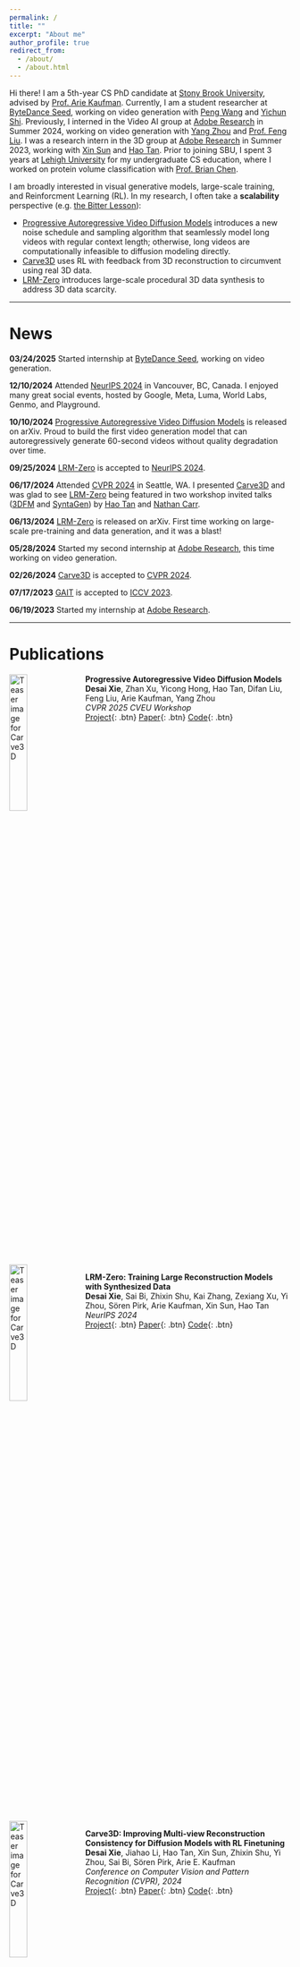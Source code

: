 ```yaml
---
permalink: /
title: ""
excerpt: "About me"
author_profile: true
redirect_from: 
  - /about/
  - /about.html
---
```


Hi there! 
I am a 5th-year CS PhD candidate at [Stony Brook University](https://www.stonybrook.edu/), advised by [Prof. Arie Kaufman](https://www3.cs.stonybrook.edu/~ari/). 
Currently, I am a student researcher at [ByteDance Seed](https://team.doubao.com/en/), working on video generation with [Peng Wang](https://pengwangucla.github.io/peng-wang.github.io/) and [Yichun Shi](https://seasonsh.github.io/).
Previously, I interned in the Video AI group at [Adobe Research](https://research.adobe.com/) in Summer 2024, working on video generation with [Yang Zhou](https://yzhou359.github.io/) and [Prof. Feng Liu](https://pages.cs.wisc.edu/~fliu/).
I was a research intern in the 3D group at [Adobe Research](https://research.adobe.com/) in Summer 2023, working with [Xin Sun](https://www.sunxin.name/) and [Hao Tan](https://www.cs.unc.edu/~airsplay/).
Prior to joining SBU, I spent 3 years at [Lehigh University](https://www2.lehigh.edu/) for my undergraduate CS education, where I worked on protein volume classification with [Prof. Brian Chen](https://www.cse.lehigh.edu/~chen/).

I am broadly interested in visual generative models, large-scale training, and Reinforcment Learning (RL).
In my research, I often take a **scalability** perspective (e.g. [the Bitter Lesson](http://www.incompleteideas.net/IncIdeas/BitterLesson.html)): 
- [Progressive Autoregressive Video Diffusion Models](https://desaixie.github.io/pa-vdm/) introduces a new noise schedule and sampling algorithm that seamlessly model long videos with regular context length; otherwise, long videos are computationally infeasible to diffusion modeling directly.
- [Carve3D](https://desaixie.github.io/carve-3d/) uses RL with feedback from 3D reconstruction to circumvent using real 3D data.
- [LRM-Zero](https://desaixie.github.io/lrm-zero/) introduces large-scale procedural 3D data synthesis to address 3D data scarcity.

-----

News
======

**03/24/2025** Started internship at [ByteDance Seed](https://team.doubao.com/en/), working on video generation.

**12/10/2024** Attended [NeurIPS 2024](https://neurips.cc/Conferences/2024) in Vancouver, BC, Canada. I enjoyed many great social events, hosted by Google, Meta, Luma, World Labs, Genmo, and Playground.

**10/10/2024** [Progressive Autoregressive Video Diffusion Models](https://desaixie.github.io/pa-vdm/) is released on arXiv. Proud to build the first video generation model that can autoregressively generate 60-second videos without quality degradation over time. 

**09/25/2024** [LRM-Zero](https://desaixie.github.io/lrm-zero/) is accepted to [NeurIPS 2024](https://neurips.cc/). 

**06/17/2024** Attended [CVPR 2024](https://cvpr.thecvf.com/Conferences/2024) in Seattle, WA. I presented [Carve3D](https://desaixie.github.io/carve-3d/) and was glad to see [LRM-Zero](https://desaixie.github.io/lrm-zero/) being featured in two workshop invited talks ([3DFM](https://3dfm.github.io/) and [SyntaGen](https://syntagen.github.io/)) by [Hao Tan](https://www.cs.unc.edu/~airsplay/) and [Nathan Carr](https://research.adobe.com/person/nathan-carr/). 

**06/13/2024** [LRM-Zero](https://desaixie.github.io/lrm-zero/) is released on arXiv. First time working on large-scale pre-training and data generation, and it was a blast!

**05/28/2024** Started my second internship at [Adobe Research](https://research.adobe.com/), this time working on video generation.

**02/26/2024** [Carve3D](https://desaixie.github.io/carve-3d/) is accepted to [CVPR 2024](https://cvpr.thecvf.com/Conferences/2024). 

**07/17/2023** [GAIT](https://desaixie.github.io/gait-rl/) is accepted to [ICCV 2023](https://iccv2023.thecvf.com/). 

**06/19/2023** Started my internship at [Adobe Research](https://research.adobe.com/). 


-----

Publications
======
<div style="clear: both;">
  <img src="./../images/figure1 merged.png" alt="Teaser image for Carve3D" style="width: 25%; float: left; margin-right: 10px; margin-bottom: 80px;" />
</div>

**Progressive Autoregressive Video Diffusion Models**  
**Desai Xie**, Zhan Xu, Yicong Hong, Hao Tan, Difan Liu, Feng Liu, Arie Kaufman, Yang Zhou  
*CVPR 2025 CVEU Workshop*  
[Project](https://desaixie.github.io/pa-vdm/){: .btn}  [Paper](https://arxiv.org/abs/2410.08151){: .btn}  [Code](https://github.com/desaixie/pa_vdm){: .btn}

<div style="clear: both;">
  <img src="./../images/lrm_zero_teaser_v5.png" alt="Teaser image for Carve3D" style="width: 25%; float: left; margin-right: 10px; margin-bottom: 20px;" />
</div>

**LRM-Zero: Training Large Reconstruction Models with Synthesized Data**  
**Desai Xie**, Sai Bi, Zhixin Shu, Kai Zhang, Zexiang Xu, Yi Zhou, Sören Pirk, Arie Kaufman, Xin Sun, Hao Tan  
*NeurIPS 2024*  
[Project](https://desaixie.github.io/lrm-zero/){: .btn}  [Paper](https://arxiv.org/abs/2406.09371){: .btn}  [Code](https://github.com/desaixie/zeroverse){: .btn}

<div style="clear: both;">
  <img src="./../images/figure_teaser.png" alt="Teaser image for Carve3D" style="width: 25%; float: left; margin-right: 10px; margin-bottom: 20px;" />
</div>

**Carve3D: Improving Multi-view Reconstruction Consistency for Diffusion Models with RL Finetuning**  
**Desai Xie**, Jiahao Li, Hao Tan, Xin Sun, Zhixin Shu, Yi Zhou, Sai Bi, Sören Pirk, Arie E. Kaufman  
*Conference on Computer Vision and Pattern Recognition (CVPR), 2024*  
[Project](https://desaixie.github.io/carve-3d/){: .btn}  [Paper](https://arxiv.org/abs/2312.13980){: .btn}  [Code](https://github.com/desaixie/carve3d){: .btn}

<div style="clear: both;">
  <img src="./../images/gait_teaser.png" alt="Teaser image for GAIT" style="width: 25%; float: left; margin-right: 10px;" />
</div>

**GAIT: Generating Aesthetic Indoor Tours with Deep Reinforcement Learning**  
**Desai Xie**, Ping Hu, Xin Sun, Sören Pirk, Jianming Zhang, Radomír Měch, Arie E. Kaufman  
*International Conference on Computer Vision (ICCV), 2023*  
[Project](https://desaixie.github.io/gait-rl/){: .btn}  [Paper](https://openaccess.thecvf.com/content/ICCV2023/papers/Xie_GAIT_Generating_Aesthetic_Indoor_Tours_with_Deep_Reinforcement_Learning_ICCV_2023_paper.pdf){: .btn}  [Code](https://github.com/desaixie/gait){: .btn}

-----

Misc
=====
A fun fact about my name is that De (德) and Sai (赛) means demoncracy and science in Chinese ([Wikipedia](https://en.wikipedia.org/wiki/New_Culture_Movement#Chen_Duxiu)).

I love training my "Catificial" Intelligence/CatGPT🐈 agent, **Purrari**, using a blend of supervised learning (instruction finetuning) and RL (treats as positive reward). 
She understands many words in both English and Mandarin and has mastered numerous tricks. 
Currently, she is advancing her communication skills through talking buttons. 
For more cute cat pics and videos, please visit [her instagram](https://www.instagram.com/purrari_0310/), lovingly maintained by her mom.
